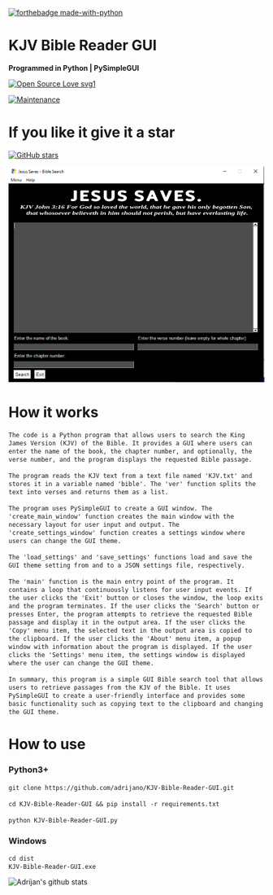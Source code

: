 [![forthebadge made-with-python](http://ForTheBadge.com/images/badges/made-with-python.svg)](https://www.python.org/)

# KJV Bible Reader GUI

**Programmed in Python | PySimpleGUI**

[![Open Source Love svg1](https://badges.frapsoft.com/os/v1/open-source.svg?v=103)](https://github.com/adrijano/KJV-Bible-Reader-GUI/)

[![Maintenance](https://img.shields.io/badge/Maintained%3F-yes-green.svg)](https://github.com/adrijano/KJV-Bible-Reader-GUI/graphs/commit-activity)

# If you like it give it a star

[![GitHub stars](https://img.shields.io/github/stars/adrijano/KJV-Bible-Reader-GUI.svg?style=social&label=Star&maxAge=0)](https://github.com/adrijano/KJV-Bible-Reader-GUI)

![KJV-Bible-Reader-GUI](KJV-Bible-reader.PNG)

# How it works
```
The code is a Python program that allows users to search the King James Version (KJV) of the Bible. It provides a GUI where users can enter the name of the book, the chapter number, and optionally, the verse number, and the program displays the requested Bible passage.

The program reads the KJV text from a text file named 'KJV.txt' and stores it in a variable named 'bible'. The 'ver' function splits the text into verses and returns them as a list.

The program uses PySimpleGUI to create a GUI window. The 'create_main_window' function creates the main window with the necessary layout for user input and output. The 'create_settings_window' function creates a settings window where users can change the GUI theme.

The 'load_settings' and 'save_settings' functions load and save the GUI theme setting from and to a JSON settings file, respectively.

The 'main' function is the main entry point of the program. It contains a loop that continuously listens for user input events. If the user clicks the 'Exit' button or closes the window, the loop exits and the program terminates. If the user clicks the 'Search' button or presses Enter, the program attempts to retrieve the requested Bible passage and display it in the output area. If the user clicks the 'Copy' menu item, the selected text in the output area is copied to the clipboard. If the user clicks the 'About' menu item, a popup window with information about the program is displayed. If the user clicks the 'Settings' menu item, the settings window is displayed where the user can change the GUI theme.

In summary, this program is a simple GUI Bible search tool that allows users to retrieve passages from the KJV of the Bible. It uses PySimpleGUI to create a user-friendly interface and provides some basic functionality such as copying text to the clipboard and changing the GUI theme.

```
# How to use

### Python3+

```
git clone https://github.com/adrijano/KJV-Bible-Reader-GUI.git

cd KJV-Bible-Reader-GUI && pip install -r requirements.txt

python KJV-Bible-Reader-GUI.py
```
### Windows
```
cd dist 
KJV-Bible-Reader-GUI.exe
```
![Adrijan's github stats](https://github-readme-stats.vercel.app/api?username=adrijano&show_icons=true)
